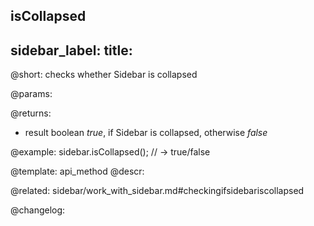 isCollapsed
---
sidebar_label: 
title: 
---          

@short: checks whether Sidebar is collapsed


@params:


@returns:
- result		boolean			<i>true</i>, if Sidebar is collapsed, otherwise <i>false</i>


@example:
sidebar.isCollapsed(); // -> true/false


@template: api_method
@descr:

@related: sidebar/work_with_sidebar.md#checkingifsidebariscollapsed



@changelog:



